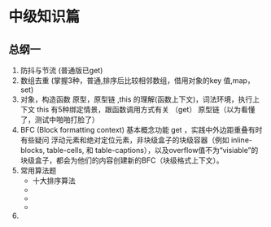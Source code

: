 # 中级知识篇

## 总纲一
1. 防抖与节流 (普通版已get) 
2. 数组去重 (掌握3种，普通,排序后比较相邻数组，借用对象的key 值,map，set)
3. 对象，构造函数 原型，原型链 ,this 的理解(函数上下文)，词法环境，执行上下文
    this 有5种绑定情景，跟函数调用方式有关 （get）
    原型链（以为看懂了，测试中啪啪打脸了）
4. BFC (Block formatting context) 基本概念功能 get ，实践中外边距重叠有时有些疑问
   浮动元素和绝对定位元素，非块级盒子的块级容器（例如 inline-blocks, table-cells, 和 table-captions），以及overflow值不为“visiable”的块级盒子，都会为他们的内容创建新的BFC（块级格式上下文）。
5. 常用算法题 
    * 十大排序算法
    *   
    *   
    *   
6. 

